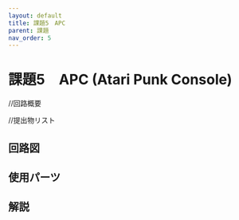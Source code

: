```yaml
---
layout: default
title: 課題5　APC
parent: 課題
nav_order: 5
---
```


# 課題5　APC (Atari Punk Console)
//回路概要

//提出物リスト

## 回路図


## 使用パーツ

## 解説